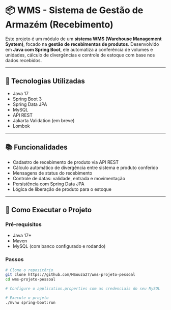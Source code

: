 # 📦 WMS - Sistema de Gestão de Armazém (Recebimento)

Este projeto é um módulo de um **sistema WMS (Warehouse Management System)**, focado na **gestão de recebimentos de produtos**. Desenvolvido em **Java com Spring Boot**, ele automatiza a conferência de volumes e unidades, cálculo de divergências e controle de estoque com base nos dados recebidos.

---

## 🚀 Tecnologias Utilizadas

- Java 17
- Spring Boot 3
- Spring Data JPA
- MySQL
- API REST
- Jakarta Validation (em breve)
- Lombok

---

## 📚 Funcionalidades

- Cadastro de recebimento de produto via API REST
- Cálculo automático de divergência entre sistema e produto conferido
- Mensagens de status do recebimento
- Controle de datas: validade, entrada e movimentação
- Persistência com Spring Data JPA
- Lógica de liberação de produto para o estoque

---

## 🔧 Como Executar o Projeto

### Pré-requisitos

- Java 17+
- Maven
- MySQL (com banco configurado e rodando)

### Passos

```bash
# Clone o repositório
git clone https://github.com/MSouza27/wms-projeto-pessoal
cd wms-projeto-pessoal

# Configure o application.properties com as credenciais do seu MySQL

# Execute o projeto
./mvnw spring-boot:run
